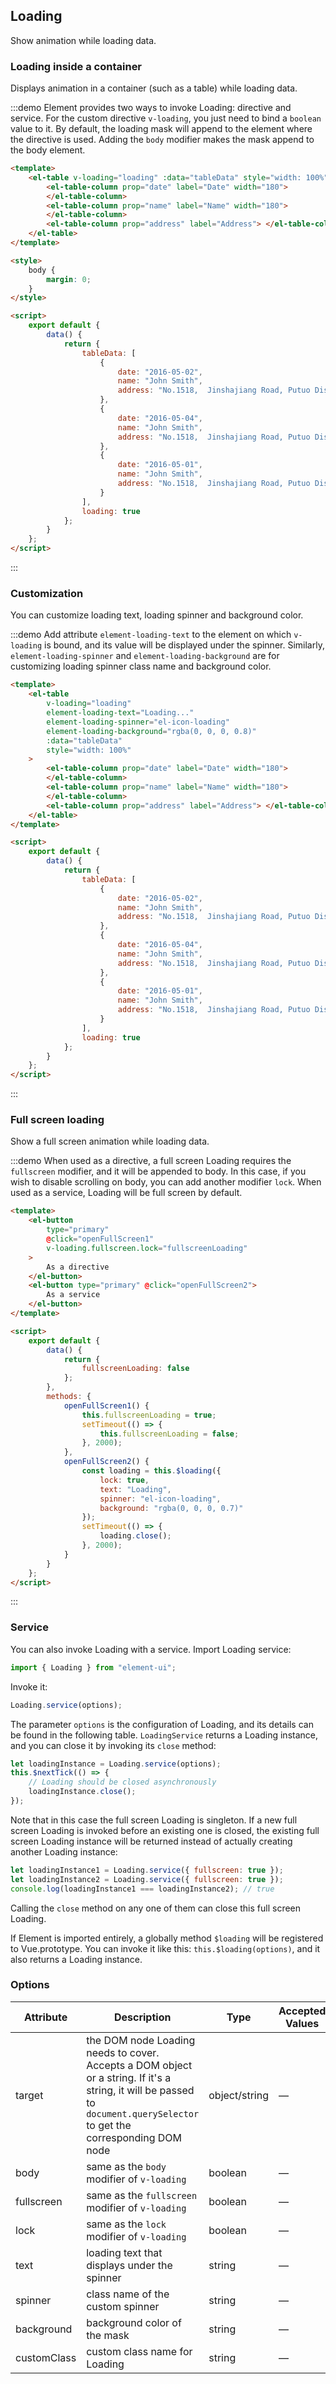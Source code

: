 ## Loading

Show animation while loading data.

### Loading inside a container

Displays animation in a container (such as a table) while loading data.

:::demo Element provides two ways to invoke Loading: directive and service. For the custom directive `v-loading`, you just need to bind a `boolean` value to it. By default, the loading mask will append to the element where the directive is used. Adding the `body` modifier makes the mask append to the body element.

```html
<template>
	<el-table v-loading="loading" :data="tableData" style="width: 100%">
		<el-table-column prop="date" label="Date" width="180">
		</el-table-column>
		<el-table-column prop="name" label="Name" width="180">
		</el-table-column>
		<el-table-column prop="address" label="Address"> </el-table-column>
	</el-table>
</template>

<style>
	body {
		margin: 0;
	}
</style>

<script>
	export default {
		data() {
			return {
				tableData: [
					{
						date: "2016-05-02",
						name: "John Smith",
						address: "No.1518,  Jinshajiang Road, Putuo District"
					},
					{
						date: "2016-05-04",
						name: "John Smith",
						address: "No.1518,  Jinshajiang Road, Putuo District"
					},
					{
						date: "2016-05-01",
						name: "John Smith",
						address: "No.1518,  Jinshajiang Road, Putuo District"
					}
				],
				loading: true
			};
		}
	};
</script>
```

:::

### Customization

You can customize loading text, loading spinner and background color.

:::demo Add attribute `element-loading-text` to the element on which `v-loading` is bound, and its value will be displayed under the spinner. Similarly, `element-loading-spinner` and `element-loading-background` are for customizing loading spinner class name and background color.

```html
<template>
	<el-table
		v-loading="loading"
		element-loading-text="Loading..."
		element-loading-spinner="el-icon-loading"
		element-loading-background="rgba(0, 0, 0, 0.8)"
		:data="tableData"
		style="width: 100%"
	>
		<el-table-column prop="date" label="Date" width="180">
		</el-table-column>
		<el-table-column prop="name" label="Name" width="180">
		</el-table-column>
		<el-table-column prop="address" label="Address"> </el-table-column>
	</el-table>
</template>

<script>
	export default {
		data() {
			return {
				tableData: [
					{
						date: "2016-05-02",
						name: "John Smith",
						address: "No.1518,  Jinshajiang Road, Putuo District"
					},
					{
						date: "2016-05-04",
						name: "John Smith",
						address: "No.1518,  Jinshajiang Road, Putuo District"
					},
					{
						date: "2016-05-01",
						name: "John Smith",
						address: "No.1518,  Jinshajiang Road, Putuo District"
					}
				],
				loading: true
			};
		}
	};
</script>
```

:::

### Full screen loading

Show a full screen animation while loading data.

:::demo When used as a directive, a full screen Loading requires the `fullscreen` modifier, and it will be appended to body. In this case, if you wish to disable scrolling on body, you can add another modifier `lock`. When used as a service, Loading will be full screen by default.

```html
<template>
	<el-button
		type="primary"
		@click="openFullScreen1"
		v-loading.fullscreen.lock="fullscreenLoading"
	>
		As a directive
	</el-button>
	<el-button type="primary" @click="openFullScreen2">
		As a service
	</el-button>
</template>

<script>
	export default {
		data() {
			return {
				fullscreenLoading: false
			};
		},
		methods: {
			openFullScreen1() {
				this.fullscreenLoading = true;
				setTimeout(() => {
					this.fullscreenLoading = false;
				}, 2000);
			},
			openFullScreen2() {
				const loading = this.$loading({
					lock: true,
					text: "Loading",
					spinner: "el-icon-loading",
					background: "rgba(0, 0, 0, 0.7)"
				});
				setTimeout(() => {
					loading.close();
				}, 2000);
			}
		}
	};
</script>
```

:::

### Service

You can also invoke Loading with a service. Import Loading service:

```javascript
import { Loading } from "element-ui";
```

Invoke it:

```javascript
Loading.service(options);
```

The parameter `options` is the configuration of Loading, and its details can be found in the following table. `LoadingService` returns a Loading instance, and you can close it by invoking its `close` method:

```javascript
let loadingInstance = Loading.service(options);
this.$nextTick(() => {
	// Loading should be closed asynchronously
	loadingInstance.close();
});
```

Note that in this case the full screen Loading is singleton. If a new full screen Loading is invoked before an existing one is closed, the existing full screen Loading instance will be returned instead of actually creating another Loading instance:

```javascript
let loadingInstance1 = Loading.service({ fullscreen: true });
let loadingInstance2 = Loading.service({ fullscreen: true });
console.log(loadingInstance1 === loadingInstance2); // true
```

Calling the `close` method on any one of them can close this full screen Loading.

If Element is imported entirely, a globally method `$loading` will be registered to Vue.prototype. You can invoke it like this: `this.$loading(options)`, and it also returns a Loading instance.

### Options

| Attribute   | Description                                                                                                                                                              | Type          | Accepted Values | Default       |
| ----------- | ------------------------------------------------------------------------------------------------------------------------------------------------------------------------ | ------------- | --------------- | ------------- |
| target      | the DOM node Loading needs to cover. Accepts a DOM object or a string. If it's a string, it will be passed to `document.querySelector` to get the corresponding DOM node | object/string | —               | document.body |
| body        | same as the `body` modifier of `v-loading`                                                                                                                               | boolean       | —               | false         |
| fullscreen  | same as the `fullscreen` modifier of `v-loading`                                                                                                                         | boolean       | —               | true          |
| lock        | same as the `lock` modifier of `v-loading`                                                                                                                               | boolean       | —               | false         |
| text        | loading text that displays under the spinner                                                                                                                             | string        | —               | —             |
| spinner     | class name of the custom spinner                                                                                                                                         | string        | —               | —             |
| background  | background color of the mask                                                                                                                                             | string        | —               | —             |
| customClass | custom class name for Loading                                                                                                                                            | string        | —               | —             |
